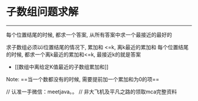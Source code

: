# 子数组问题求解

---


 每个位置结尾的时候, 都求一个答案, 从所有答案中求一个最接近的最好的


求子数组必须以i位置结尾的情况下, 累加和 <=k, 离k最近的累加和
 每个位置结尾的时候, 都求一个离k最近的累加和<=k, 最接近k的就是答案

 - [[数组中离给定K值最近的子数组累加和]]

Note: ==当一个数都没有的时候, 需要提前加一个累加和为0的项==



// 认准一手微信：meetjava。。
// 非大飞机及平凡之路的领取mca完整资料